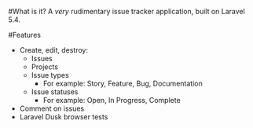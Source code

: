 #What is it?
A _very_ rudimentary issue tracker application, built on Laravel 5.4.

#Features
- Create, edit, destroy:
    - Issues
    - Projects
    - Issue types
        - For example: Story, Feature, Bug, Documentation
    - Issue statuses
        - For example: Open, In Progress, Complete
- Comment on issues
- Laravel Dusk browser tests